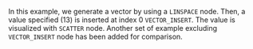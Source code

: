 In this example, we generate a vector by using a `LINSPACE` node. Then, a value specified (13) is inserted at index 0 `VECTOR_INSERT`. The value is visualized with `SCATTER` node. Another set of example  excluding `VECTOR_INSERT` node has been added for comparison.